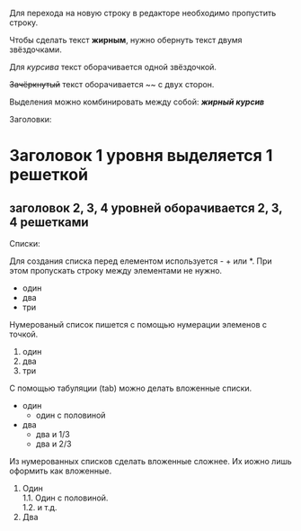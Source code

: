 Для перехода на новую строку в редакторе необходимо пропустить строку.

Чтобы сделать текст **жирным**, нужно обернуть текст двумя звёздочками.

Для *курсива* текст оборачивается одной звёздочкой.

~~Зачёркнутый~~ текст оборачивается ~~ с двух сторон.

Выделения можно комбинировать между собой:
***жирный курсив***

Заголовки:

# Заголовок 1 уровня выделяется 1 решеткой ##

## заголовок 2, 3, 4 уровней оборачивается 2, 3, 4 решетками ##

Списки:

Для создания списка перед елементом используется - + или *. При этом пропускать строку между элементами не нужно.

* один
* два
* три

Нумерованый список пишется с помощью нумерации элеменов с точкой.

1. один
2. два
3. три

С помощью табуляции (tab) можно делать вложенные списки.

* один
    * один с половиной
* два
    * два и 1/3
    * два и 2/3

Из нумерованных списков сделать вложенные сложнее. Их иожно лишь оформить как вложенные.

1. Один  
  1.1. Один с половиной.  
  1.2. и т.д.  
2. Два
    